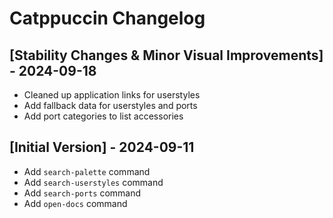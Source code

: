# Catppuccin Changelog

## [Stability Changes & Minor Visual Improvements] - 2024-09-18

- Cleaned up application links for userstyles
- Add fallback data for userstyles and ports
- Add port categories to list accessories

## [Initial Version] - 2024-09-11

- Add `search-palette` command
- Add `search-userstyles` command
- Add `search-ports` command
- Add `open-docs` command